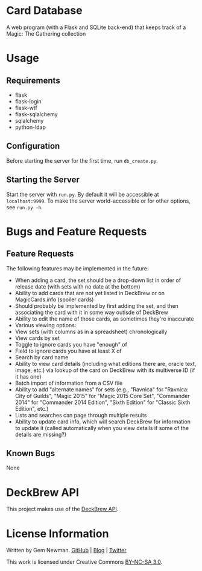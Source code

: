 Card Database
=============

A web program (with a Flask and SQLite back-end) that keeps track of a Magic: The Gathering collection

Usage
=====

Requirements
------------

* flask
* flask-login
* flask-wtf
* flask-sqlalchemy
* sqlalchemy
* python-ldap

Configuration
-------------

Before starting the server for the first time, run `db_create.py`.

Starting the Server
-------------------

Start the server with `run.py`. By default it will be accessible at `localhost:9999`. To make the server world-accessible or for other options, see `run.py -h`.

Bugs and Feature Requests
=========================

Feature Requests
----------------

The following features may be implemented in the future:

* When adding a card, the set should be a drop-down list in order of release date (with sets with no date at the bottom)
* Ability to add cards that are not yet listed in DeckBrew or on MagicCards.info (spoiler cards)
 * Should probably be implemented by first adding the set, and then associating the card with it in some way outisde of DeckBrew
 * Ability to edit the name of those cards, as sometimes they're inaccurate
* Various viewing options:
 * View sets (with columns as in a spreadsheet) chronologically
 * View cards by set
 * Toggle to ignore cards you have "enough" of
 * Field to ignore cards you have at least X of
* Search by card name
* Ability to view card details (including what editions there are, oracle text, image, etc.) via lookup of the card on DeckBrew with its multiverse ID (if it has one)
* Batch import of information from a CSV file
* Ability to add "alternate names" for sets (e.g., "Ravnica" for "Ravnica: City of Guilds", "Magic 2015" for "Magic 2015 Core Set", "Commander 2014" for "Commander 2014 Edition", "Sixth Edition" for "Classic Sixth Edition", etc.)
* Lists and searches can page through multiple results
* Ability to update card info, which will search DeckBrew for information to update it (called automatically when you view details if some of the details are missing?)

Known Bugs
----------

None

DeckBrew API
============

This project makes use of the [DeckBrew API](http://deckbrew.com/api/).

License Information
===================

Written by Gem Newman. [GitHub](https://github.com/spurll/) | [Blog](http://www.startleddisbelief.com) | [Twitter](https://twitter.com/spurll)

This work is licensed under Creative Commons [BY-NC-SA 3.0](https://creativecommons.org/licenses/by-nc-sa/3.0/).
